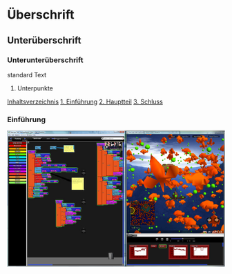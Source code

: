 # Überschrift
## Unterüberschrift
### Unterunterüberschrift
standard Text
1. Unterpunkte

[Inhaltsverzeichnis](#0) 
[1. Einführung](#1) 
[2. Hauptteil](#2) 
[3. Schluss](#3) 

### Einführung<a name="1"></a>

![bsp starlogtng](images/starlogotng_bsp.jpg "Screenshot von StarLogoTNG")
